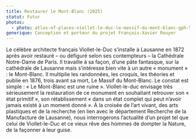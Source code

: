 ```yaml
---
title: Restaurer le Mont-Blanc (2025)
statut: Futur
photos:
  - photo: atlas-of-places-viollet-le-duc-le-massif-du-mont-blanc-gph-5.jpg
generique: Conception et porteur du projet François-Xavier Rouyer
---
```

Le célèbre architecte français Viollet-le-Duc s’installe à Lausanne en 1872 après avoir restauré – ou défiguré selon ses contempteurs – la Cathédrale Notre-Dame de Paris. Il travaille à sa façon, d’une pâte fantasque, sur la cathédrale de Lausanne mais s’intéresse bien vite à un autre « monument » : le Mont-Blanc. Il multiplie les randonnées, les croquis, les théories et publie en 1876, trois avant sa mort, Le Massif du Mont-Blanc. Le constat est simple : « Le Mont-Blanc est une ruine ». Viollet-le-duc envisage très sérieusement la restauration de ce monument en souhaitant retrouver son « état primitif », son rétablissement « dans un état complet qui peut n’avoir jamais existé à un moment donné ». À la croisée de l’art vivant, des arts plastiques et de la recherche (en lien avec le département Recherche de la Manufacture de Lausanne), nous interrogerons l’actualité d’un projet tel que celui de Viollet-le-Duc et ce vieux rêve des hommes de dompter la Nature, de la façonner à leur guise.